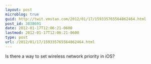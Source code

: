 ```yaml
---
layout: post
microblog: true
guid: http://twit.vmstan.com/2012/01/17/159335765564862464.html
post_id: 3038691
date: 2012-01-17T12:06:21-0600
lastmod: 2012-01-17T12:06:21-0600
type: post
url: /2012/01/17/159335765564862464.html
---
```

Is there a way to set wireless network priority in iOS?
